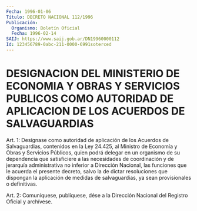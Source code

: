 ```yaml
---
Fecha: 1996-01-06
Título: DECRETO NACIONAL 112/1996
Publicación:
  Organismo: Boletín Oficial
  Fecha: 1996-02-14
SAIJ: https://www.saij.gob.ar/DN19960000112
Id: 123456789-0abc-211-0000-6991soterced
---
```

# DESIGNACION DEL MINISTERIO DE ECONOMIA Y OBRAS Y SERVICIOS PUBLICOS COMO AUTORIDAD DE APLICACION DE LOS ACUERDOS DE SALVAGUARDIAS

<a id="1"></a>
Art. 1: Desígnase como autoridad de aplicación de los Acuerdos de  Salvaguardias,  contenidos  en  la  Ley  24.425, al Ministro de Economía y Obras y Servicios Públicos, quien podrá  delegar  en  un organismo  de  su dependencia que satisficiere a las necesidades de coordinación y de  jerarquía administrativa no inferior a Dirección Nacional, las funciones  que  le acuerda el presente decreto, salvo la de dictar resoluciones que dispongan la aplicación de medidas de salvaguardias, ya sean provisionales o definitivas.

<a id="2"></a>
Art. 2: Comuníquese, publíquese,  dése a la Dirección Nacional del Registro Oficial y archívese.